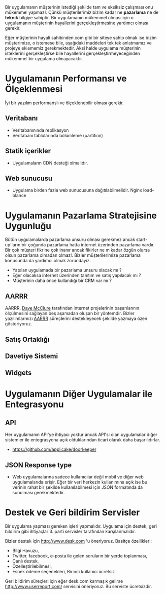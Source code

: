 Bir uygulamanın müşterinin istediği şekilde tam ve eksiksiz çalışması onu mükemmel yapmaz!. Çünkü müşterilerimiz bizim
kadar ne **pazarlama** ne de **teknik** bilgiye sahiptir. Bir uygulamanın mükemmel olması için o uygulamanın 
müşterinin hayallerini gerçekleştirmesine yardımcı olması gerekir.

Eğer müşterinin hayali sahibinden.com gibi bir siteye sahip olmak ise bizim müşterimize, o istemese bile, aşağıdaki 
maddeleri tek tek anlatmamız ve projeye eklememiz gerekmektedir. Aksi halde uygulama müşterinin isteklerini gerçekleştirse
bile hayallerini gerçekleştirmeyeceğinden mükemmel bir uygulama olmayacaktır.

# Uygulamanın Performansı ve Ölçeklenmesi

İyi bir yazılım performanslı ve ölçeklenebilir olması gerekir.

## Veritabanı

* Veritabanınında replikasyon
* Veritabanı tablolarında bölümleme (partition)

## Statik içerikler

* Uygulamaların CDN desteği olmalıdır.

## Web sunucusu

* Uygulama birden fazla web sunucusuna dağıtılabilmelidir. Nginx load-blance

# Uygulamanın Pazarlama Stratejisine Uygunluğu

Bütün uygulamalarda pazarlama unsuru olması gerekmez ancak start-up'ların bir çoğunda pazarlama 
hatta internet üzerinden pazarlama vardır. Bir çok müşteri fikrine çok inanır ancak fikirler ne m 
kadar özgün olursa olsun pazarlama olmadan olmaz!. Bizler müşterilerimize pazarlama konusunda da yardımcı
olmak zorundayız.

* Yapılan uygulamada bir pazarlama unsuru olacak mı ? 
* Eğer olacaksa internet üzerinden tanıtım ve satış yapılacak mı ?
* Müşterinin daha önce kullandığı bir CRM var mı ?

## AARRR 

AARRR, [Dave McClure](https://twitter.com/davemcclure) tarafından internet projelerinin başarılarının ölçülmesini sağlayan beş aşamadan oluşan bir yöntemdir. Bizler yazılımlarmızı [AARRR](https://github.com/lab2023/playbook/blob/master/tr/901-AARRR.md) süreçlerini destekleyecek şekilde yazmaya özen gösteriyoruz.

## Satış Ortaklığı

## Davetiye Sistemi

## Widgets

# Uygulamanın Diğer Uygulamalar ile Entegrasyonu

## API

Her uygulamanın API'ye ihtiyacı yoktur ancak API'si olan uygulamalar diğer sistemler ile entegrasyona açık olduklarından ticari olarak daha başarılıdırlar.

* https://github.com/applicake/doorkeeper

## JSON Response type

* Web uygulamalarına sadece kullanıcılar değil mobil ve diğer web uygulamalarıda erişir. Eğer bir veri herkezin kullanımına açık ise bu verinin rahat bir şekilde kullanılabilmesi için JSON formatında da sunulması gerekmektedir.

# Destek ve Geri bildirim Servisler

Bir uygulama yapması gereken işleri yapmalıdır. Uygulama için destek, geri bildirim gibi ihtiyaçlar 3. parti servisler tarafından karşılanmalıdır.

Bizler destek için http://www.desk.com 'u öneriyoruz. Basitçe özellikleri;

* Bilgi Havuzu,
* Twitter, facebook, e-posta ile gelen soruların bir yerde toplanması,
* Canlı destek,
* Özelleştirilebilmesi,
* Esnek ödeme seçenekleri, Birinci kullanıcı ücretsiz

Geri bildirim süreçleri için eğer desk.com karmaşık gelirse http://www.userreport.com/ servisini öneriyoruz. Bu serviste ücretsizdir.
